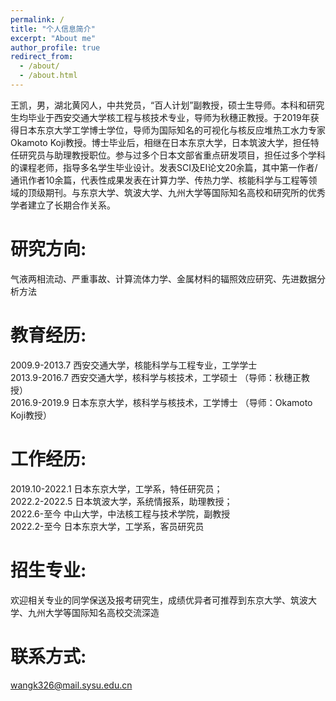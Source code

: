 ```yaml
---
permalink: /
title: "个人信息简介"
excerpt: "About me"
author_profile: true
redirect_from: 
  - /about/
  - /about.html
---
```


王凯，男，湖北黄冈人，中共党员，“百人计划”副教授，硕士生导师。本科和研究生均毕业于西安交通大学核工程与核技术专业，导师为秋穗正教授。于2019年获得日本东京大学工学博士学位，导师为国际知名的可视化与核反应堆热工水力专家Okamoto Koji教授。博士毕业后，相继在日本东京大学，日本筑波大学，担任特任研究员与助理教授职位。参与过多个日本文部省重点研发项目，担任过多个学科的课程老师，指导多名学生毕业设计。发表SCI及EI论文20余篇，其中第一作者/通讯作者10余篇，代表性成果发表在计算力学、传热力学、核能科学与工程等领域的顶级期刊。与东京大学、筑波大学、九州大学等国际知名高校和研究所的优秀学者建立了长期合作关系。

研究方向:
======
气液两相流动、严重事故、计算流体力学、金属材料的辐照效应研究、先进数据分析方法



教育经历:
======
2009.9-2013.7  西安交通大学，核能科学与工程专业，工学学士 <br>
2013.9-2016.7  西安交通大学，核科学与核技术，工学硕士 （导师：秋穗正教授） <br>
2016.9-2019.9  日本东京大学，核科学与核技术，工学博士 （导师：Okamoto Koji教授） <br>


工作经历:
======
2019.10-2022.1  日本东京大学，工学系，特任研究员； <br>
2022.2-2022.5   日本筑波大学，系统情报系，助理教授； <br>
2022.6-至今      中山大学，中法核工程与技术学院，副教授 <br>
2022.2-至今      日本东京大学，工学系，客员研究员 <br>


招生专业:
======
欢迎相关专业的同学保送及报考研究生，成绩优异者可推荐到东京大学、筑波大学、九州大学等国际知名高校交流深造

联系方式:
======
wangk326@mail.sysu.edu.cn